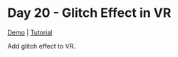 # Day 20 - Glitch Effect in VR

[Demo](https://risonsimon.com/projects/day20) | [Tutorial](http://tutorialsforvr.com/glitch-effect-webvr-using-shaders/)

Add glitch effect to VR.
